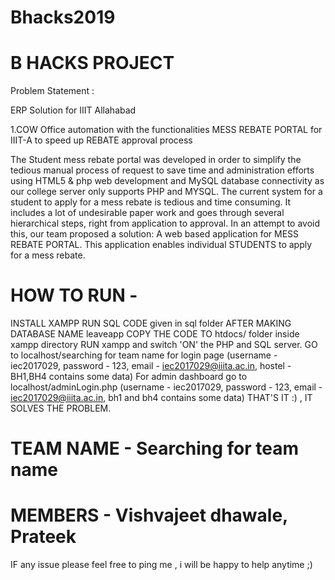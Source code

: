 # Bhacks2019

# B HACKS PROJECT
Problem Statement :

ERP Solution for IIIT Allahabad

1.COW Office automation with the functionalities MESS REBATE PORTAL for IIIT-A to speed up REBATE approval process

The Student mess rebate portal was developed in order to simplify the tedious manual process of request to save time and administration efforts using HTML5 & php web development and MySQL database connectivity as our college server only supports PHP and MYSQL. The current system for a student to apply for a mess rebate is tedious and time consuming. It includes a lot of undesirable paper work and goes through several hierarchical steps, right from application to approval. In an attempt to avoid this, our team proposed a solution: A web based application for MESS REBATE PORTAL. This application enables individual STUDENTS to apply for a mess rebate.

# HOW TO RUN -
INSTALL XAMPP
RUN SQL CODE given in sql folder AFTER MAKING DATABASE NAME leaveapp
COPY THE CODE TO htdocs/ folder inside xampp directory
RUN xampp and switch 'ON' the PHP and SQL server.
GO to localhost/searching for team name for login page (username - iec2017029, password - 123, email - iec2017029@iiita.ac.in, hostel - BH1,BH4 contains some data)
For admin dashboard go to localhost/adminLogin.php (username - iec2017029, password - 123, email - iec2017029@iiita.ac.in, bh1 and bh4 contains some data)
THAT'S IT :) , IT SOLVES THE PROBLEM.

 # TEAM NAME - Searching for team name
# MEMBERS -  Vishvajeet dhawale,  Prateek
IF any issue please feel free to ping me , i will be happy to help anytime ;)
